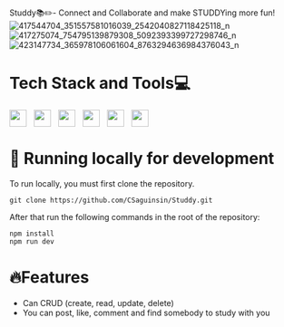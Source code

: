 Studdy📚✏️- Connect and Collaborate and make STUDDYing more fun!
![417544704_351557581016039_2542040827118425118_n](https://github.com/CSaguinsin/Studdy/assets/123741242/3fd71d1e-f5a1-46b9-a521-48e86dc16270)
![417275074_754795139879308_5092393399727298746_n](https://github.com/CSaguinsin/Studdy/assets/123741242/1850b694-e629-425a-8fa1-5f7ea8be2569)
![423147734_365978106061604_8763294636984376043_n](https://github.com/CSaguinsin/Studdy/assets/123741242/832ea996-1aed-4251-addd-389d5d72e67d)

# Tech Stack and Tools💻
<img align="left" width="30px" style="padding-right:10px;" src="https://cdn.jsdelivr.net/gh/devicons/devicon/icons/laravel/laravel-plain.svg" />
<img align="left" width="30px" style="padding-right:10px;" src="https://cdn.jsdelivr.net/gh/devicons/devicon/icons/mysql/mysql-original.svg" />
<img align="left" width="30px" style="padding-right:10px;" src="https://cdn.jsdelivr.net/gh/devicons/devicon/icons/react/react-original.svg" />
<img align="left" width="30px" style="padding-right:10px;" src="https://cdn.jsdelivr.net/gh/devicons/devicon/icons/tailwindcss/tailwindcss-original-wordmark.svg" />
<img align="left" width="30px" style="padding-right:10px;"  src="https://cdn.jsdelivr.net/gh/devicons/devicon/icons/nodejs/nodejs-original.svg" />
<img  width="30px" style="padding-right:10px;" src="https://cdn.jsdelivr.net/gh/devicons/devicon/icons/git/git-original.svg" />


# 🧬 Running locally for development
To run locally, you must first clone the repository. 
```
git clone https://github.com/CSaguinsin/Studdy.git
```
After that run the following commands in the root of the repository:
```
npm install
npm run dev
```
# 🔥Features
* Can CRUD (create, read, update, delete)
* You can post, like, comment and find somebody to study with you

















